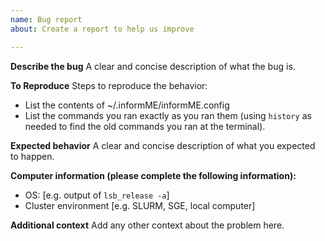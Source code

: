 ```yaml
---
name: Bug report
about: Create a report to help us improve

---
```


**Describe the bug**
A clear and concise description of what the bug is.

**To Reproduce**
Steps to reproduce the behavior:
- List the contents of ~/.informME/informME.config
- List the commands you ran exactly as you ran them (using `history` as needed to find the old commands you ran at the terminal). 

**Expected behavior**
A clear and concise description of what you expected to happen.

**Computer information (please complete the following information):**
 - OS: [e.g. output of `lsb_release -a`]
 - Cluster environment [e.g. SLURM, SGE, local computer]

**Additional context**
Add any other context about the problem here.
